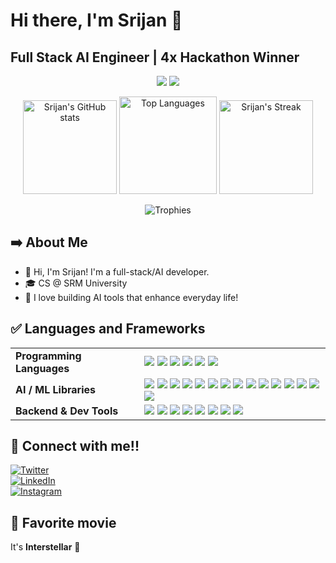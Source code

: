 # Hi there, I'm Srijan 👋
## Full Stack AI Engineer | 4x Hackathon Winner

<div align="center">
  
  ![](https://github.com/coderkai03/stats/blob/master/generated/overview.svg)
  ![](https://github.com/coderkai03/stats/blob/master/generated/languages.svg)
  
</div>

<p align="center">
  <img 
    src="https://github-readme-stats.vercel.app/api?username=Srijansarkar17&theme=vue-dark&show_icons=true&hide_border=false&count_private=true" 
    alt="Srijan's GitHub stats" 
    height="150"
  />
  <img 
    src="https://github-readme-stats.vercel.app/api/top-langs/?username=Srijansarkar17&theme=vue-dark&show_icons=true&hide_border=false&layout=compact" 
    alt="Top Languages" 
    height="156"
  />
  <img
    src = "https://github-readme-streak-stats.herokuapp.com/?user=Srijansarkar17&theme=vue-dark&hide_border=false"
    alt = "Srijan's Streak"
    height = "150"
  />
</p>

<p align="center">
  <img src="https://github-profile-trophy.vercel.app/?username=Srijansarkar17&theme=darkhub&row=1&column=6" alt="Trophies"/>
</p>

## ➡️ About Me

- 👋 Hi, I'm Srijan! I'm a full-stack/AI developer.
- 🎓 CS @ SRM University
- 🎯 I love building AI tools that enhance everyday life!

## ✅ Languages and Frameworks

<table>
  <tr>
    <td><strong>Programming Languages</strong></td>
    <td>
      <img src="https://img.shields.io/badge/C-%2300599C.svg?style=flat-square&logo=c&logoColor=white"/>
      <img src="https://img.shields.io/badge/C++-%2300599C.svg?style=flat-square&logo=c%2B%2B&logoColor=white"/>
      <img src="https://img.shields.io/badge/Java-%23ED8B00.svg?style=flat-square&logo=openjdk&logoColor=white"/>
      <img src="https://img.shields.io/badge/Python-3670A0?style=flat-square&logo=python&logoColor=ffdd54"/>
      <img src="https://img.shields.io/badge/JavaScript-%23323330.svg?style=flat-square&logo=javascript&logoColor=%23F7DF1E"/>
      <img src="https://img.shields.io/badge/SQL-4479A1.svg?style=flat-square&logo=postgresql&logoColor=white"/>
    </td>
  </tr>

  <tr>
    <td><strong>AI / ML Libraries</strong></td>
    <td>
      <img src="https://img.shields.io/badge/OpenAI-412991?style=flat-square&logo=openai&logoColor=white"/>
      <img src="https://img.shields.io/badge/Anthropic-000000?style=flat-square"/>
      <img src="https://img.shields.io/badge/LangChain-5A5FC7?style=flat-square"/>
      <img src="https://img.shields.io/badge/NumPy-013243?style=flat-square&logo=numpy&logoColor=white"/>
      <img src="https://img.shields.io/badge/Pandas-150458?style=flat-square&logo=pandas&logoColor=white"/>
      <img src="https://img.shields.io/badge/Scikit--Learn-F7931E?style=flat-square&logo=scikitlearn&logoColor=white"/>
      <img src="https://img.shields.io/badge/Matplotlib-11557C?style=flat-square&logo=matplotlib&logoColor=white"/>
      <img src="https://img.shields.io/badge/OpenCV-5C3EE8?style=flat-square&logo=opencv&logoColor=white"/>
      <img src="https://img.shields.io/badge/PyTorch-EE4C2C?style=flat-square&logo=pytorch&logoColor=white"/>
      <img src="https://img.shields.io/badge/TensorFlow-FF6F00?style=flat-square&logo=tensorflow&logoColor=white"/>
      <img src="https://img.shields.io/badge/Keras-D00000?style=flat-square&logo=keras&logoColor=white"/>
      <img src="https://img.shields.io/badge/OpenCV-00000?style=flat-square&logo=opencv&logoColor=white"/>
      <img src="https://img.shields.io/badge/YOLO-701DAB?style=flat-square&logo=yolo&logoColor=white"/>
      <img src="https://img.shields.io/badge/Agno-FF4018?style=flat-square&logo=agno&logoColor=white"/>
      <img src="https://img.shields.io/badge/n8n-E3486D?style=flat-square&logo=n8n&logoColor=white"/>
    </td>
  </tr>

  <tr>
    <td><strong>Backend & Dev Tools</strong></td>
    <td>
      <img src="https://img.shields.io/badge/Flask-000000.svg?style=flat-square&logo=flask&logoColor=white"/>
      <img src="https://img.shields.io/badge/Fastapi-1C9A8E.svg?style=flat-square&logo=fastapi&logoColor=white"/>
      <img src="https://img.shields.io/badge/Postman-FF6C37?style=flat-square&logo=postman&logoColor=white"/>
      <img src="https://img.shields.io/badge/Docker-2496ED?style=flat-square&logo=docker&logoColor=white"/>
      <img src="https://img.shields.io/badge/Vercel-000?style=flat-square&logo=vercel&logoColor=white"/>
      <img src="https://img.shields.io/badge/Clerk-003D5E.svg?style=flat-square&logo=clerk"/>
      <img src="https://img.shields.io/badge/Git-D74934.svg?style=flat-square&logo=git"/>
      <img src="https://img.shields.io/badge/Jasmine-863F7E.svg?style=flat-square&logo=jasmine"/>
    </td>
  </tr>
</table>

## 🤝 Connect with me!!

[![Twitter](https://img.shields.io/badge/Twitter-003E54?style=for-the-badge&logo=x&logoColor=white)](https://x.com/srijan4ai)  
[![LinkedIn](https://img.shields.io/badge/LinkedIn-%230077B5.svg?style=for-the-badge&logo=linkedin&logoColor=white)](https://www.linkedin.com/in/srijan-sarkar-90177b288/)  
[![Instagram](https://img.shields.io/badge/Instagram-%23E4405F.svg?style=for-the-badge&logo=instagram&logoColor=white)](https://www.instagram.com/srijann16?igsh=a291enB5dXFreHk3)

## 🧋 Favorite movie
It's **Interstellar** 🌌

